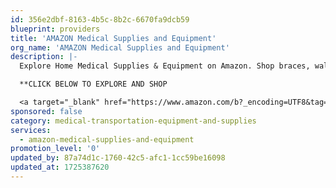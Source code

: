 ```yaml
---
id: 356e2dbf-8163-4b5c-8b2c-6670fa9dcb59
blueprint: providers
title: 'AMAZON Medical Supplies and Equipment'
org_name: 'AMAZON Medical Supplies and Equipment'
description: |-
  Explore Home Medical Supplies & Equipment on Amazon. Shop braces, walkers, canes, scooters, wheelchairs, bathroom aids, blood pressure monitors & more. 

  **CLICK BELOW TO EXPLORE AND SHOP

  <a target="_blank" href="https://www.amazon.com/b?_encoding=UTF8&tag=488299-20&linkCode=ur2&linkId=6b264481c0056f1fada173792cd154b5&camp=1789&creative=9325&node=3775161">Medical Supplies and Equipment</a>
sponsored: false
category: medical-transportation-equipment-and-supplies
services:
  - amazon-medical-supplies-and-equipment
promotion_level: '0'
updated_by: 87a74d1c-1760-42c5-afc1-1cc59be16098
updated_at: 1725387620
---
```


